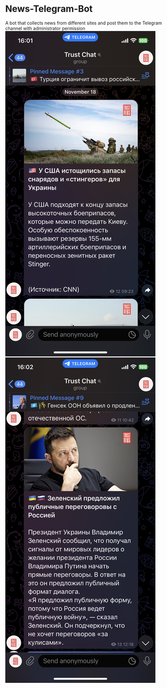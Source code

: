 # News-Telegram-Bot
A bot that collects news from different sites and post them to the Telegram channel with administrator permission
<img src='IMG_8611.PNG' hight=10px> <img src='IMG_8612.PNG' hight=10px>

